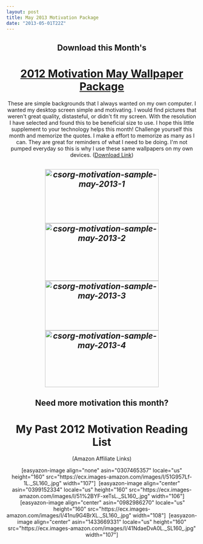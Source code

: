 ```yaml
---
layout: post
title: May 2013 Motivation Package
date: "2013-05-01T22Z"
---
```


<h2 style="text-align: center;">Download this Month's</h2>
<h1 style="text-align: center;"><a title="May 2013 Motivation Package" href="https://www.chancesmith.org/wp-content/uploads/2013/04/May-2013-CSorg-Motivation-Packages.zip" target="_blank">2012 Motivation May Wallpaper Package</a></h1>
<p style="text-align: center;">These are simple backgrounds that I always wanted on my own computer. I wanted my desktop screen simple and motivating. I would find pictures that weren't great quality, distasteful, or didn't fit my screen. With the resolution I have selected and found this to be beneficial size to use. I hope this little supplement to your technology helps this month! Challenge yourself this month and memorize the quotes. I make a effort to memorize as many as I can. They are great for reminders of what I need to be doing. I'm not pumped everyday so this is why I use these same wallpapers on my own devices. (<a title="May 2013 Motivation Package CSorg" href="https://www.chancesmith.org/wp-content/uploads/2013/04/May-2013-CSorg-Motivation-Packages.zip" target="_blank">Download Link</a>)</p>

<h2 style="text-align: center;"></h2>
<h2 style="text-align: center;"><em id="__mceDel"><a href="https://www.chancesmith.org/wp-content/uploads/2013/04/csorg-motivation-sample-may-2013-1.png"><img class="aligncenter size-medium wp-image-587" alt="csorg-motivation-sample-may-2013-1" src="https://www.chancesmith.org/wp-content/uploads/2013/04/csorg-motivation-sample-may-2013-1-300x143.png" width="300" height="143" /></a> <a href="https://www.chancesmith.org/wp-content/uploads/2013/04/csorg-motivation-sample-may-2013-2.png"><img class="aligncenter size-medium wp-image-588" alt="csorg-motivation-sample-may-2013-2" src="https://www.chancesmith.org/wp-content/uploads/2013/04/csorg-motivation-sample-may-2013-2-300x152.png" width="300" height="152" /></a> <a href="https://www.chancesmith.org/wp-content/uploads/2013/04/csorg-motivation-sample-may-2013-3.png"><img class="aligncenter size-medium wp-image-589" alt="csorg-motivation-sample-may-2013-3" src="https://www.chancesmith.org/wp-content/uploads/2013/04/csorg-motivation-sample-may-2013-3-300x131.png" width="300" height="131" /></a> <a href="https://www.chancesmith.org/wp-content/uploads/2013/04/csorg-motivation-sample-may-2013-4.png"><img class="aligncenter size-medium wp-image-590" alt="csorg-motivation-sample-may-2013-4" src="https://www.chancesmith.org/wp-content/uploads/2013/04/csorg-motivation-sample-may-2013-4-300x150.png" width="300" height="150" /></a></em></h2>
<h2 style="text-align: center;">Need more motivation this month?</h2>
<h1 style="text-align: center;">My Past 2012 Motivation Reading List</h1>
<p style="text-align: center;">(Amazon Affiliate Links)</p>
<p style="text-align: center;">[easyazon-image align="none" asin="0307465357" locale="us" height="160" src="https://ecx.images-amazon.com/images/I/51G957Lf-1L._SL160_.jpg" width="107"]  [easyazon-image align="center" asin="0399152334" locale="us" height="160" src="https://ecx.images-amazon.com/images/I/51%2BYF-xeTsL._SL160_.jpg" width="106"]  [easyazon-image align="center" asin="0982986270" locale="us" height="160" src="https://ecx.images-amazon.com/images/I/41nu9G4BrXL._SL160_.jpg" width="108"]  [easyazon-image align="center" asin="1433669331" locale="us" height="160" src="https://ecx.images-amazon.com/images/I/41NdaeDvA0L._SL160_.jpg" width="107"]</p>
